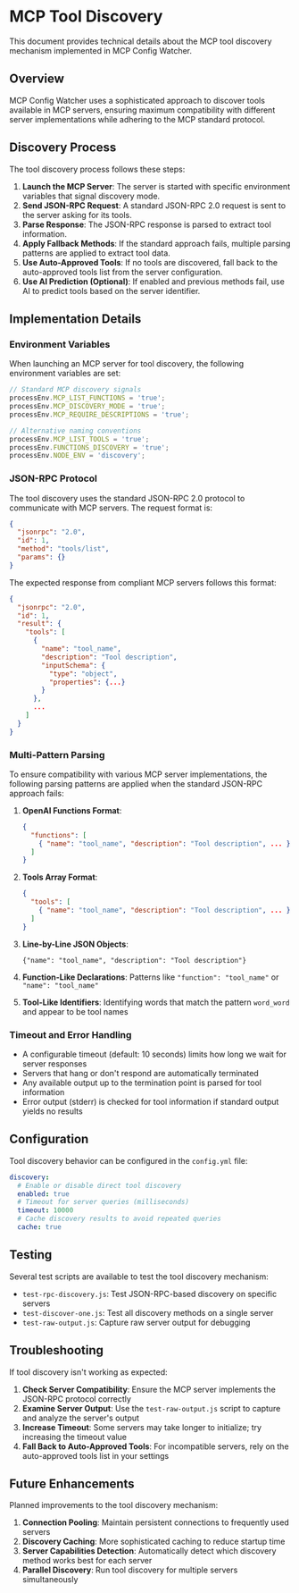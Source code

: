 # MCP Tool Discovery

This document provides technical details about the MCP tool discovery mechanism implemented in MCP Config Watcher.

## Overview

MCP Config Watcher uses a sophisticated approach to discover tools available in MCP servers, ensuring maximum compatibility with different server implementations while adhering to the MCP standard protocol.

## Discovery Process

The tool discovery process follows these steps:

1. **Launch the MCP Server**: The server is started with specific environment variables that signal discovery mode.
2. **Send JSON-RPC Request**: A standard JSON-RPC 2.0 request is sent to the server asking for its tools.
3. **Parse Response**: The JSON-RPC response is parsed to extract tool information.
4. **Apply Fallback Methods**: If the standard approach fails, multiple parsing patterns are applied to extract tool data.
5. **Use Auto-Approved Tools**: If no tools are discovered, fall back to the auto-approved tools list from the server configuration.
6. **Use AI Prediction (Optional)**: If enabled and previous methods fail, use AI to predict tools based on the server identifier.

## Implementation Details

### Environment Variables

When launching an MCP server for tool discovery, the following environment variables are set:

```javascript
// Standard MCP discovery signals
processEnv.MCP_LIST_FUNCTIONS = 'true';
processEnv.MCP_DISCOVERY_MODE = 'true';
processEnv.MCP_REQUIRE_DESCRIPTIONS = 'true';

// Alternative naming conventions
processEnv.MCP_LIST_TOOLS = 'true';
processEnv.FUNCTIONS_DISCOVERY = 'true';
processEnv.NODE_ENV = 'discovery';
```

### JSON-RPC Protocol

The tool discovery uses the standard JSON-RPC 2.0 protocol to communicate with MCP servers. The request format is:

```json
{
  "jsonrpc": "2.0",
  "id": 1,
  "method": "tools/list",
  "params": {}
}
```

The expected response from compliant MCP servers follows this format:

```json
{
  "jsonrpc": "2.0",
  "id": 1,
  "result": {
    "tools": [
      {
        "name": "tool_name",
        "description": "Tool description",
        "inputSchema": {
          "type": "object",
          "properties": {...}
        }
      },
      ...
    ]
  }
}
```

### Multi-Pattern Parsing

To ensure compatibility with various MCP server implementations, the following parsing patterns are applied when the standard JSON-RPC approach fails:

1. **OpenAI Functions Format**:
   ```json
   {
     "functions": [
       { "name": "tool_name", "description": "Tool description", ... }
     ]
   }
   ```

2. **Tools Array Format**:
   ```json
   {
     "tools": [
       { "name": "tool_name", "description": "Tool description", ... }
     ]
   }
   ```

3. **Line-by-Line JSON Objects**:
   ```
   {"name": "tool_name", "description": "Tool description"}
   ```

4. **Function-Like Declarations**:
   Patterns like `"function": "tool_name"` or `"name": "tool_name"`

5. **Tool-Like Identifiers**:
   Identifying words that match the pattern `word_word` and appear to be tool names

### Timeout and Error Handling

- A configurable timeout (default: 10 seconds) limits how long we wait for server responses
- Servers that hang or don't respond are automatically terminated
- Any available output up to the termination point is parsed for tool information
- Error output (stderr) is checked for tool information if standard output yields no results

## Configuration

Tool discovery behavior can be configured in the `config.yml` file:

```yaml
discovery:
  # Enable or disable direct tool discovery
  enabled: true
  # Timeout for server queries (milliseconds)
  timeout: 10000
  # Cache discovery results to avoid repeated queries
  cache: true
```

## Testing

Several test scripts are available to test the tool discovery mechanism:

- `test-rpc-discovery.js`: Test JSON-RPC-based discovery on specific servers
- `test-discover-one.js`: Test all discovery methods on a single server
- `test-raw-output.js`: Capture raw server output for debugging

## Troubleshooting

If tool discovery isn't working as expected:

1. **Check Server Compatibility**: Ensure the MCP server implements the JSON-RPC protocol correctly
2. **Examine Server Output**: Use the `test-raw-output.js` script to capture and analyze the server's output
3. **Increase Timeout**: Some servers may take longer to initialize; try increasing the timeout value
4. **Fall Back to Auto-Approved Tools**: For incompatible servers, rely on the auto-approved tools list in your settings

## Future Enhancements

Planned improvements to the tool discovery mechanism:

1. **Connection Pooling**: Maintain persistent connections to frequently used servers
2. **Discovery Caching**: More sophisticated caching to reduce startup time
3. **Server Capabilities Detection**: Automatically detect which discovery method works best for each server
4. **Parallel Discovery**: Run tool discovery for multiple servers simultaneously 